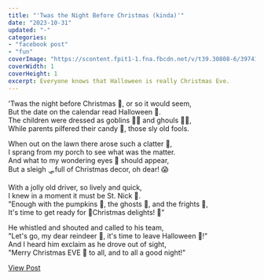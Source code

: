 ```yaml
---
title: "'Twas the Night Before Christmas (kinda)'"
date: "2023-10-31"
updated: "-"
categories: 
- "facebook post"
- "fun"
coverImage: "https://scontent.fpit1-1.fna.fbcdn.net/v/t39.30808-6/397416839_10106713073708693_2177673832271346996_n.jpg?_nc_cat=100&ccb=1-7&_nc_sid=dd5e9f&_nc_ohc=Lo8IgV4aQOAAX-darqU&_nc_ht=scontent.fpit1-1.fna&oh=00_AfBQI--BrJo5xLyxyQIbv6YuUABVP4M3W5Lu-rKzo02i9A&oe=65795FD5"
coverWidth: 1
coverHeight: 1
excerpt: Everyone knows that Halloween is really Christmas Eve.
---
```


'Twas the night before Christmas 🎄, or so it would seem,  
But the date on the calendar read Halloween 🎃.  
The children were dressed as goblins 🧟‍♂️ and ghouls 🧟‍♀️,  
While parents pilfered their candy 🍬, those sly old fools.  

When out on the lawn there arose such a clatter 🎅,  
I sprang from my porch to see what was the matter.  
And what to my wondering eyes 👀 should appear,  
But a sleigh 🛷full of Christmas decor, oh dear! 😱

With a jolly old driver, so lively and quick,  
I knew in a moment it must be St. Nick 🎅.  
"Enough with the pumpkins 🎃, the ghosts 👻, and the frights 👹,  
It's time to get ready for 🎄Christmas delights! 🍭”

He whistled and shouted and called to his team,  
"Let's go, my dear reindeer 🦌, it's time to leave Halloween 🎃!"  
And I heard him exclaim as he drove out of sight,  
"Merry Christmas EVE 🎄 to all, and to all a good night!"   

<a href="https://www.facebook.com/photo/?fbid=10106713073713683&set=a.10100880648226113" target="_blank" class="button facebook">View Post</a>